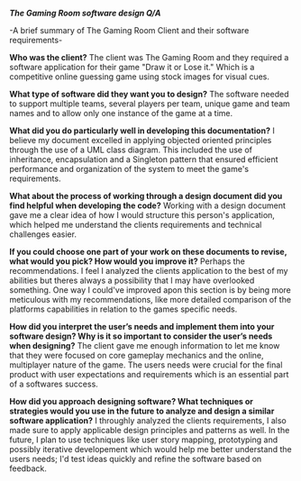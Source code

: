 ***The Gaming Room software design Q/A***

-A brief summary of The Gaming Room Client and their software requirements-

**Who was the client?**
The client was The Gaming Room and they required a software application for their game "Draw it or Lose it." 
Which is a competitive online guessing game using stock images for visual cues. 

**What type of software did they want you to design?**
The software needed to support multiple teams, several players per team, unique game and team names 
and to allow only one instance of the game at a time.

**What did you do particularly well in developing this documentation?**
I believe my document excelled in applying objected oriented principles through the use of a UML class diagram.
This included the use of inheritance, encapsulation and a Singleton pattern that ensured efficient performance and 
organization of the system to meet the game's requirements.

**What about the process of working through a design document did you find helpful when developing the code?**
Working with a design document gave me a clear idea of how I would structure this person's application, which helped me understand the
clients requirements and technical challenges easier. 

**If you could choose one part of your work on these documents to revise, what would you pick? How would you improve it?**
Perhaps the recommendations. I feel I analyzed the clients application to the best of my abilities but theres always a possibility that I may have overlooked something. One way I could've improved apon this section is by being more meticulous with my recommendations, like more detailed comparison of the platforms capabilities in relation to the games specific needs. 

**How did you interpret the user’s needs and implement them into your software design? Why is it so important to consider the user’s needs when designing?**
The client gave me enough information to let me know that they were focused on core gameplay mechanics and the online, multiplayer nature of the game. The users needs were crucial for the final product with user expectations and requirements which is an essential part of a softwares success.

**How did you approach designing software? What techniques or strategies would you use in the future to analyze and design a similar software application?**
I throughly analyzed the clients requirements, I also made sure to apply applicable design principles and patterns as well. In the future, I plan to use techniques like user story mapping, prototyping and possibly iterative developement which would help me better understand the users needs; I'd test ideas quickly and refine the software based on feedback. 
